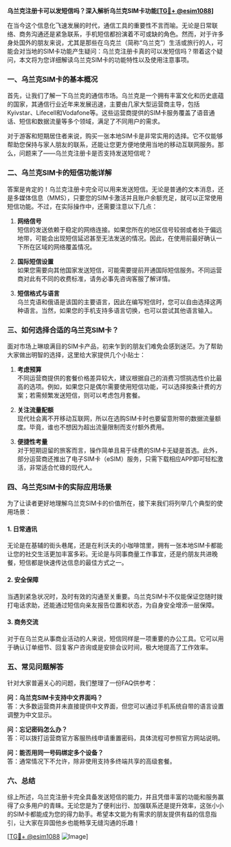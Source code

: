 **乌兰克注册卡可以发短信吗？深入解析乌兰克SIM卡功能[[TG💪+ @esim1088](https://t.me/s/esim1088)]**

在当今这个信息化飞速发展的时代，通信工具的重要性不言而喻。无论是日常联络、商务沟通还是紧急联系，手机短信都扮演着不可或缺的角色。然而，对于许多身处国外的朋友来说，尤其是那些在乌克兰（简称“乌兰克”）生活或旅行的人，可能会对当地的SIM卡功能产生疑问：乌兰克注册卡真的可以发短信吗？带着这个疑问，本文将为您详细解读乌兰克SIM卡的功能特性以及使用注意事项。

### 一、乌兰克SIM卡的基本概况

首先，让我们了解一下乌兰克的通信市场。乌兰克是一个拥有丰富文化和历史底蕴的国家，其通信行业近年来发展迅速，主要由几家大型运营商主导，包括Kyivstar、Lifecell和Vodafone等。这些运营商提供的SIM卡服务覆盖了语音通话、短信和数据流量等多个领域，满足了不同用户的需求。

对于游客和短期居住者来说，购买一张本地SIM卡是非常实用的选择。它不仅能够帮助您保持与家人朋友的联系，还能让您更方便地使用当地的移动互联网服务。那么，问题来了——乌兰克注册卡是否支持发送短信呢？

### 二、乌兰克SIM卡的短信功能详解

答案是肯定的！乌兰克注册卡完全可以用来发送短信。无论是普通的文本消息，还是多媒体信息（MMS），只要您的SIM卡激活并且账户余额充足，就可以正常使用短信功能。不过，在实际操作中，还需要注意以下几点：

1. **网络信号**  
   短信的发送依赖于稳定的网络连接。如果您所在的地区信号较弱或者处于偏远地带，可能会出现短信延迟甚至无法发送的情况。因此，在使用前最好确认一下所在区域的网络覆盖情况。

2. **国际短信设置**  
   如果您需要向其他国家发送短信，可能需要提前开通国际短信服务。不同运营商对此有不同的收费标准，请务必事先咨询客服了解详情。

3. **短信格式与语言**  
   乌兰克语和俄语是该国的主要语言，因此在编写短信时，您可以自由选择这两种语言。当然，如果您的手机支持多语言切换，也可以尝试其他语言输入。

### 三、如何选择合适的乌兰克SIM卡？

面对市场上琳琅满目的SIM卡产品，初来乍到的朋友们难免会感到迷茫。为了帮助大家做出明智的选择，这里给大家提供几个小贴士：

1. **考虑预算**  
   不同运营商提供的套餐价格差异较大，建议根据自己的消费习惯挑选性价比最高的选项。例如，如果您只是偶尔需要使用短信功能，可以选择按条计费的方案；若需频繁发送短信，则可以考虑包月套餐。

2. **关注流量配额**  
   现代社会离不开移动互联网，所以在选购SIM卡时也要留意附带的数据流量额度。毕竟，谁也不想因为超出流量限制而支付额外费用。

3. **便捷性考量**  
   对于短期逗留的旅客而言，操作简单且易于续费的SIM卡无疑是首选。此外，部分运营商还推出了电子SIM卡（eSIM）服务，只需下载相应APP即可轻松激活，非常适合忙碌的现代人。

### 四、乌兰克SIM卡的实际应用场景

为了让读者更好地理解乌兰克SIM卡的价值所在，接下来我们将列举几个典型的使用场景：

#### 1. 日常通讯
无论是在基辅的街头巷尾，还是在利沃夫的小咖啡馆里，拥有一张本地SIM卡都能让您的社交生活更加丰富多彩。无论是与同事商量工作事宜，还是约朋友共进晚餐，短信都是快速传达信息的最佳方式之一。

#### 2. 安全保障
当遇到紧急状况时，及时有效的沟通至关重要。乌兰克SIM卡不仅能保证您随时拨打电话求助，还能通过短信向亲友报告位置和状态，为自身安全增添一层保障。

#### 3. 商务交流
对于在乌兰克从事商业活动的人来说，短信同样是一项重要的办公工具。它可以用于确认订单细节、回复客户咨询或是安排会议时间，极大地提高了工作效率。

### 五、常见问题解答

针对大家普遍关心的问题，我们整理了一份FAQ供参考：

**问：乌兰克SIM卡支持中文界面吗？**  
答：大多数运营商并未直接提供中文界面，但您可以通过手机系统自带的语言设置调整为中文显示。

**问：忘记密码怎么办？**  
答：可以拨打运营商官方客服热线申请重置密码，具体流程可参照官方网站说明。

**问：能否用同一号码绑定多个设备？**  
答：通常情况下不允许，除非使用支持多终端共享的高级套餐。

### 六、总结

综上所述，乌兰克注册卡完全具备发送短信的能力，并且凭借丰富的功能和服务赢得了众多用户的青睐。无论您是为了便利出行、加强联系还是提升效率，这张小小的SIM卡都能成为您的得力助手。希望本文能为有需求的朋友提供有益的信息指引，让大家在异国他乡也能畅享无缝沟通的乐趣！

[[TG💪+ @esim1088](https://t.me/s/esim1088) ![Image](https://i.postimg.cc/4NQfJmqS/Snipaste-2025-05-13-00-14-12.png)]